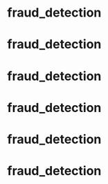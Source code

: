 # fraud_detection
# fraud_detection
# fraud_detection
# fraud_detection
# fraud_detection
# fraud_detection
